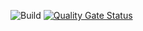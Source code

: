 ![Build](https://github.com/hostettler/sample-microservice-application/actions/workflows/maven.yml/badge.svg)
[![Quality Gate Status](https://sonarcloud.io/api/project_badges/measure?project=hostettler_sample-microservice-application&metric=alert_status)](https://sonarcloud.io/summary/new_code?id=hostettler_sample-microservice-application)
